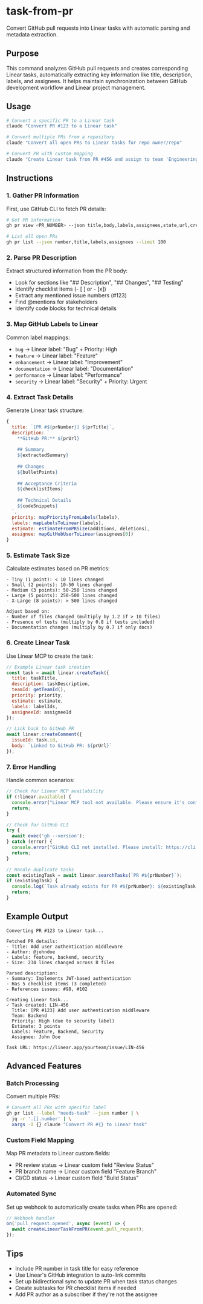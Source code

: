 # task-from-pr

Convert GitHub pull requests into Linear tasks with automatic parsing and metadata extraction.

## Purpose
This command analyzes GitHub pull requests and creates corresponding Linear tasks, automatically extracting key information like title, description, labels, and assignees. It helps maintain synchronization between GitHub development workflow and Linear project management.

## Usage
```bash
# Convert a specific PR to a Linear task
claude "Convert PR #123 to a Linear task"

# Convert multiple PRs from a repository
claude "Convert all open PRs to Linear tasks for repo owner/repo"

# Convert PR with custom mapping
claude "Create Linear task from PR #456 and assign to team 'Engineering'"
```

## Instructions

### 1. Gather PR Information
First, use GitHub CLI to fetch PR details:

```bash
# Get PR information
gh pr view <PR_NUMBER> --json title,body,labels,assignees,state,url,createdAt,updatedAt,milestone

# List all open PRs
gh pr list --json number,title,labels,assignees --limit 100
```

### 2. Parse PR Description
Extract structured information from the PR body:

- Look for sections like "## Description", "## Changes", "## Testing"
- Identify checklist items (- [ ] or - [x])
- Extract any mentioned issue numbers (#123)
- Find @mentions for stakeholders
- Identify code blocks for technical details

### 3. Map GitHub Labels to Linear
Common label mappings:
- `bug` → Linear label: "Bug" + Priority: High
- `feature` → Linear label: "Feature"
- `enhancement` → Linear label: "Improvement"
- `documentation` → Linear label: "Documentation"
- `performance` → Linear label: "Performance"
- `security` → Linear label: "Security" + Priority: Urgent

### 4. Extract Task Details
Generate Linear task structure:

```javascript
{
  title: `[PR #${prNumber}] ${prTitle}`,
  description: `
    **GitHub PR:** ${prUrl}
    
    ## Summary
    ${extractedSummary}
    
    ## Changes
    ${bulletPoints}
    
    ## Acceptance Criteria
    ${checklistItems}
    
    ## Technical Details
    ${codeSnippets}
  `,
  priority: mapPriorityFromLabels(labels),
  labels: mapLabelsToLinear(labels),
  estimate: estimateFromPRSize(additions, deletions),
  assignee: mapGitHubUserToLinear(assignees[0])
}
```

### 5. Estimate Task Size
Calculate estimates based on PR metrics:

```
- Tiny (1 point): < 10 lines changed
- Small (2 points): 10-50 lines changed
- Medium (3 points): 50-250 lines changed
- Large (5 points): 250-500 lines changed
- X-Large (8 points): > 500 lines changed

Adjust based on:
- Number of files changed (multiply by 1.2 if > 10 files)
- Presence of tests (multiply by 0.8 if tests included)
- Documentation changes (multiply by 0.7 if only docs)
```

### 6. Create Linear Task
Use Linear MCP to create the task:

```javascript
// Example Linear task creation
const task = await linear.createTask({
  title: taskTitle,
  description: taskDescription,
  teamId: getTeamId(),
  priority: priority,
  estimate: estimate,
  labels: labelIds,
  assigneeId: assigneeId
});

// Link back to GitHub PR
await linear.createComment({
  issueId: task.id,
  body: `Linked to GitHub PR: ${prUrl}`
});
```

### 7. Error Handling
Handle common scenarios:

```javascript
// Check for Linear MCP availability
if (!linear.available) {
  console.error("Linear MCP tool not available. Please ensure it's configured.");
  return;
}

// Check for GitHub CLI
try {
  await exec('gh --version');
} catch (error) {
  console.error("GitHub CLI not installed. Please install: https://cli.github.com/");
  return;
}

// Handle duplicate tasks
const existingTask = await linear.searchTasks(`PR #${prNumber}`);
if (existingTask) {
  console.log(`Task already exists for PR #${prNumber}: ${existingTask.url}`);
  return;
}
```

## Example Output

```
Converting PR #123 to Linear task...

Fetched PR details:
- Title: Add user authentication middleware
- Author: @johndoe
- Labels: feature, backend, security
- Size: 234 lines changed across 8 files

Parsed description:
- Summary: Implements JWT-based authentication
- Has 5 checklist items (3 completed)
- References issues: #98, #102

Creating Linear task...
✓ Task created: LIN-456
  Title: [PR #123] Add user authentication middleware
  Team: Backend
  Priority: High (due to security label)
  Estimate: 3 points
  Labels: Feature, Backend, Security
  Assignee: John Doe

Task URL: https://linear.app/yourteam/issue/LIN-456
```

## Advanced Features

### Batch Processing
Convert multiple PRs:
```bash
# Convert all PRs with specific label
gh pr list --label "needs-task" --json number | \
  jq -r '.[].number' | \
  xargs -I {} claude "Convert PR #{} to Linear task"
```

### Custom Field Mapping
Map PR metadata to Linear custom fields:
- PR review status → Linear custom field "Review Status"
- PR branch name → Linear custom field "Feature Branch"
- CI/CD status → Linear custom field "Build Status"

### Automated Sync
Set up webhook to automatically create tasks when PRs are opened:
```javascript
// Webhook handler
on('pull_request.opened', async (event) => {
  await createLinearTaskFromPR(event.pull_request);
});
```

## Tips
- Include PR number in task title for easy reference
- Use Linear's GitHub integration to auto-link commits
- Set up bidirectional sync to update PR when task status changes
- Create subtasks for PR checklist items if needed
- Add PR author as a subscriber if they're not the assignee